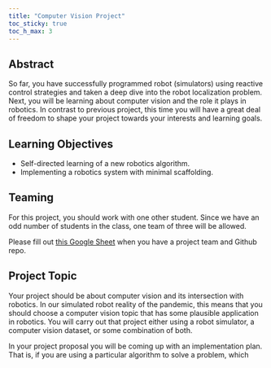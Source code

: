 ```yaml
---
title: "Computer Vision Project"
toc_sticky: true
toc_h_max: 3
---
```


## Abstract

So far, you have successfully programmed robot (simulators) using reactive control strategies and taken a deep dive into the robot localization problem. Next, you will be learning about computer vision and the role it plays in robotics.  In contrast to previous project, this time you will have a great deal of freedom to shape your project towards your interests and learning goals.


## Learning Objectives

* Self-directed learning of a new robotics algorithm.
* Implementing a robotics system with minimal scaffolding.

## Teaming

For this project, you should work with one other student. Since we have an odd number of students in the class, one team of three will be allowed.

Please fill out [this Google Sheet](https://docs.google.com/spreadsheets/d/13o6yErKLus7AsdG2PzH4Fh0Jno3YeTf1mArE_2uPMQM/edit?usp=sharing) when you have a project team and Github repo.

## Project Topic

Your project should be about computer vision and its intersection with robotics.  In our simulated robot reality of the pandemic, this means that you should choose a computer vision topic that has some plausible application in robotics.  You will carry out that project either using a robot simulator, a computer vision dataset, or some combination of both.

In your project proposal you will be coming up with an implementation plan.  That is, if you are using a particular algorithm to solve a problem, which parts of the algorithm will you implement, and which will you use pre-built implementations for?  Be strategic in these decisions to balance learning about algorithms with system building (e.g., programming the simualted Neatos (or another robot) to do something interesting).  You have substantial lattitude in shaping your project to focus on the parts you really want to learn (e.g., system design versus basic understanding of algorithms).  That said, we expect that you will do some exploration of algorithms as part of this project (which could could include implementation or perhaps subsantial learning about an algorithm or class of algorithms).

Potential Algorithm Topics
* Object tracking
* Image segmentation
* Object detection
* Text recognition
* Fiducial tracking
* Visual odometry
* Structure from motion

(Note: there are some resources for these topics later in the document)

## Robot Platform

* One option is to continue to work with the Neato simulator in Gazebo, and use the simulated world for your computer vision project. You will probably want to build a more complex world (see instructions for doing that in the how-tos for the <a-no-proxy href="https://olin.instructure.com/courses/143/modules/items/1305"> Neato Simulator </a-no-proxy>. While we've mostly been using simple shapes in previous projects, there are a lot of built-in models that you can use to build a world. 
* We've been working with the Neato simulator, but there are many other simulators out there, which you're welcome to use in this project. You can find some of them here: <a-no-proxy href="https://olin.instructure.com/courses/143/modules/items/1306"> Other Robot Simulators</a-no-proxy>.
* You may want to use an external dataset for your project. Here are some possible starting points. 
    * [Visual Data](https://www.visualdata.io/discovery) has a nice collection of computer vision datasets and projects.
    * If you want a huge (but very cool) dataset for self-driving vehicles, consider usign Waymo's [Open Dataset](https://waymo.com/open/)
    * [Here's another list of datasets specifically for robotics (not all are about computer vision)](https://lionbridge.ai/datasets/17-best-robotics-datasets-for-machine-learning/)
    * If you're interested in machine learning for robot control, you might consider building off some of [the datasets (and code) from the 2018 Robot Learning project](https://github.com/comprobo18/robot_learning/network/members) (You also might want to check out [the Google Slides presentation summarizing their results](https://docs.google.com/presentation/d/1ZZBZotRITt42OIpwC-jiFYWu-h27rZ1PzhctPyRYgng/edit)).
    * A lof these datasets are big and fancy, but don't be afraid to start with smaller, more classic datasets.  That's a great way to learn without having to deal with the greater complexity that comes with some of this data.

## Deliverables

There are four deliverables for this project.

### Project Proposal (due 10/26)

At a minimum, please include the answers to the following questions.  You should include enough detail for us to be able to give you useful feedback.

* Who is on your team?
* What is the main idea of your project?
* What are your learning goals for this project?
* What algorithms or computer vision areas will you be exploring?
* What components of the algorithm will you implement yourself, which will you use built-in code for?  Why?
* What is your MVP?
* What is a stretch goal?
* What do you view as the biggest risks to you being successful (where success means achieving your learning goals) on this project?
* What might you need from the teaching team for you to be successful on this project?

### In-class Presentation / Demo (11/9)

We'd like each team to spend about 10 minutes presenting what they did for this project. You can structure the presentation in whatever manner you'd like, however, you should try to meet these goals:
* Explain the goal of your project
* At a high-level explain how your system works
* Demonstrate your system in action (either in a video [recommended] or live). If your system doesn't work completely yet, that is fine, try to show at least one component of your system in action.
* This presentation / demo should be very informal. This presentation will be assessed in a purely binary fashion (basically did you do the things above).


### Code (Due 11-9)

* You should turn in your code and writeup via Github.  Please fork your repo from this one.

### Writeup (Due 11-9)

In your ROS package create a ``README.md`` file to hold your project writeup.  Your writeup should touch on the following topics. We expect this writeup to be done in such a way that you are proud to include it as part of your professional portfolio. As such, please make sure to write the report so that it is understandable to an external audience.  Make sure to add pictures to your report, links to Youtube videos, embedded animated Gifs (these can be recorded with the tool ``peek``).


* What was the goal of your project?  Since everyone is doing a different project, you will have to spend some time setting this context.
* How did you solve the problem (i.e., what methods / algorithms did you use and how do they work)?  As above, since not everyone will be familiar with the algorithms you have chosen, you will need to spend some time explaining what you did and how everything works.
* Describe a design decision you had to make when working on your project and what you ultimately did (and why)? These design decisions could be particular choices for how you implemented some part of an algorithm or perhaps a decision regarding which of two external packages to use in your project.
* What if any challenges did you face along the way?
* What would you do to improve your project if you had more time?
* Did you learn any interesting lessons for future robotic programming projects? These could relate to working on robotics projects in teams, working on more open-ended (and longer term) problems, or any other relevant topic.

## Resources and Potential Project Directions

### Resources

* [Convert ROS image messages to OpenCV using CvBridge](http://wiki.ros.org/cv_bridge/Tutorials/ConvertingBetweenROSImagesAndOpenCVImagesPython)
* [Connecting a webcam to ROS and OpenCV](https://automaticaddison.com/working-with-ros-and-opencv-in-ros-noetic/)
* [An overview of methods for object tracking](https://www.crcv.ucf.edu/papers/Object%20Tracking.pdf)
* [Slides from the CompRobo Learning Project 2018 Class Report Out](https://docs.google.com/presentation/d/1ZZBZotRITt42OIpwC-jiFYWu-h27rZ1PzhctPyRYgng/edit?usp=sharing)
* [Mastering OpenCV with Practical Computer Vision Projects](https://www.cs.ccu.edu.tw/~damon/photo/,OpenCV/,Mastering_OpenCV.pdf)
* Visual odometry resources ([one example](http://www.cvlibs.net/software/libviso/))
* [Canny edge detection](https://docs.opencv.org/master/da/d22/tutorial_py_canny.html)
* [Contours](https://docs.opencv.org/master/d4/d73/tutorial_py_contours_begin.html)
* [Template matching](https://opencv-python-tutroals.readthedocs.io/en/latest/py_tutorials/py_imgproc/py_template_matching/py_template_matching.html)
* [Hough line transform](https://opencv-python-tutroals.readthedocs.io/en/latest/py_tutorials/py_imgproc/py_houghlines/py_houghlines.html)
* [Basics of histograms](https://docs.opencv.org/master/d1/db7/tutorial_py_histogram_begins.html) and [histogram equalization](https://docs.opencv.org/3.4/d4/d1b/tutorial_histogram_equalization.html)
* [Basic Numpy tutorials](https://scipy.github.io/old-wiki/pages/Tentative_NumPy_Tutorial)
* [GUI Features in OpenCV](https://opencv-python-tutroals.readthedocs.io/en/latest/py_tutorials/py_gui/py_table_of_contents_gui/py_table_of_contents_gui.html)
* [Basic Operations on Images](https://opencv-python-tutroals.readthedocs.io/en/latest/py_tutorials/py_core/py_basic_ops/py_basic_ops.html#basic-ops)
* [Arithmetic Operations on Images](https://opencv-python-tutroals.readthedocs.io/en/latest/py_tutorials/py_core/py_image_arithmetics/py_image_arithmetics.html#image-arithmetics)
* [Corner Detection](https://opencv-python-tutroals.readthedocs.io/en/latest/py_tutorials/py_feature2d/py_features_harris/py_features_harris.html)
* [Numpy Examples List](https://scipy.github.io/old-wiki/pages/Numpy_Example_List.html)

### Previous Student Projects to Draw From

* [Robot Learning Report out 2018](https://docs.google.com/presentation/d/1ZZBZotRITt42OIpwC-jiFYWu-h27rZ1PzhctPyRYgng/edit) 
* Computer Vision Project Writeups from 2017
   * [Self Driving Neato](https://github.com/arpanrau/self_driving_neato/blob/master/WriteUp.md)
   * [Computer Vision Emotion Detection](https://github.com/BrennaManning/computer_vision_2017/blob/master/writeup.pdf)
   * [Visual Localization](https://github.com/HALtheWise/comprobo-fast-localizer/blob/master/final_report.pdf)
   * [Predicting Paths of Tracked Objects](https://github.com/shanek21/cv_motion_prediction)
   * [Neato Keeper](https://github.com/krusellp/neato_keeper/blob/master/Neato_Keeper.pdf)
   * [Lane Follower](https://github.com/kzhang8850/lane_follower)
   * [Meal Recognition](https://github.com/CompRoboMealVision/meal_recognition)
   * [Pac Neato](https://github.com/jsutker/computer_vision_2017/blob/master/pacneato/scripts/Pacneato_Writeup.md)
   * [Neato Augmented Reality Parking](https://github.com/jovanduy/computer_vision_2017)

